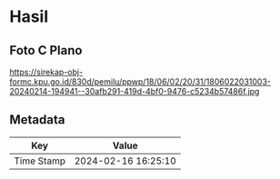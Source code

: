 # Hasil

## Foto C Plano

https://sirekap-obj-formc.kpu.go.id/830d/pemilu/ppwp/18/06/02/20/31/1806022031003-20240214-194941--30afb291-419d-4bf0-9476-c5234b57486f.jpg


## Metadata

| Key        | Value               |
| ---------- | ------------------- |
| Time Stamp | 2024-02-16 16:25:10 |



